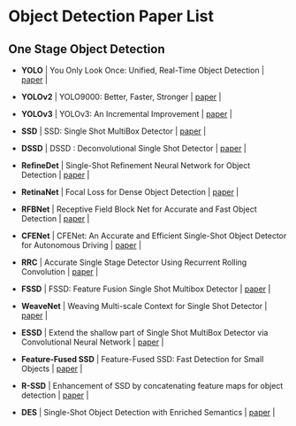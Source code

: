 # Object Detection Paper List

## One Stage Object Detection

* **YOLO** | You Only Look Once: Unified, Real-Time Object Detection | [paper](https://arxiv.org/abs/1506.02640) |

* **YOLOv2** | YOLO9000: Better, Faster, Stronger | [paper](https://arxiv.org/abs/1612.08242) |

* **YOLOv3** | YOLOv3: An Incremental Improvement | [paper](https://arxiv.org/abs/1804.02767) |

* **SSD** | SSD: Single Shot MultiBox Detector | [paper](https://arxiv.org/abs/1512.02325) |

* **DSSD** | DSSD : Deconvolutional Single Shot Detector | [paper](https://arxiv.org/abs/1701.06659) |

* **RefineDet** | Single-Shot Refinement Neural Network for Object Detection | [paper](https://arxiv.org/abs/1711.06897) |

* **RetinaNet** | Focal Loss for Dense Object Detection | [paper](https://arxiv.org/abs/1708.02002) |

* **RFBNet** | Receptive Field Block Net for Accurate and Fast Object Detection | [paper](https://arxiv.org/abs/1711.07767) |

* **CFENet** | CFENet: An Accurate and Efficient Single-Shot Object Detector for Autonomous Driving | [paper](https://arxiv.org/abs/1806.09790) |

* **RRC** | Accurate Single Stage Detector Using Recurrent Rolling Convolution | [paper](https://arxiv.org/abs/1704.05776) |

* **FSSD** | FSSD: Feature Fusion Single Shot Multibox Detector | [paper](https://arxiv.org/abs/1712.00960) |

* **WeaveNet** | Weaving Multi-scale Context for Single Shot Detector | [paper](https://arxiv.org/abs/1712.03149) |

* **ESSD** | Extend the shallow part of Single Shot MultiBox Detector via Convolutional Neural Network | [paper](https://arxiv.org/abs/1801.05918) |

* **Feature-Fused SSD** | Feature-Fused SSD: Fast Detection for Small Objects | [paper](https://arxiv.org/abs/1709.05054) |

* **R-SSD** | Enhancement of SSD by concatenating feature maps for object detection | [paper](https://arxiv.org/abs/1705.09587) |

* **DES** | Single-Shot Object Detection with Enriched Semantics | [paper](https://arxiv.org/abs/1712.00433) |

